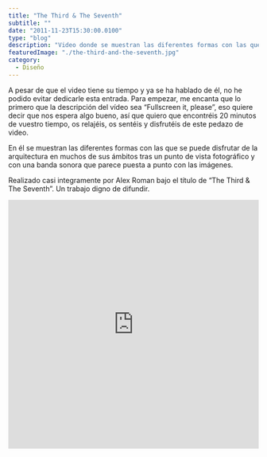 ```yaml
---
title: "The Third & The Seventh"
subtitle: ""
date: "2011-11-23T15:30:00.0100"
type: "blog"
description: "Video donde se muestran las diferentes formas con las que se puede disfrutar de la arquitectura"
featuredImage: "./the-third-and-the-seventh.jpg"
category:
  - Diseño
---
```


A pesar de que el video tiene su tiempo y ya se ha hablado de él, no he podido evitar dedicarle esta entrada. Para empezar, me encanta que lo primero que la descripción del vídeo sea “Fullscreen it, please”, eso quiere decir que nos espera algo bueno, así que quiero que encontréis 20 minutos de vuestro tiempo, os relajéis, os sentéis y disfrutéis de este pedazo de video.

En él se muestran las diferentes formas con las que se puede disfrutar de la arquitectura en muchos de sus ámbitos tras un punto de vista fotográfico y con una banda sonora que parece puesta a punto con las imágenes.

Realizado casi integramente por Alex Roman bajo el título de “The Third & The Seventh”. Un trabajo digno de difundir.

<iframe src="https://player.vimeo.com/video/7809605" width="100%" height="500" frameborder="0" allow="autoplay; fullscreen" allowfullscreen></iframe>
